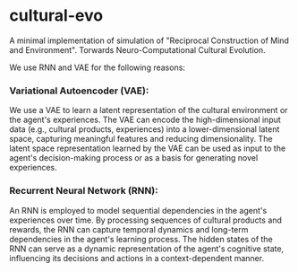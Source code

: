 # cultural-evo
A minimal implementation of simulation of "Reciprocal Construction of Mind and Environment". Torwards Neuro-Computational Cultural Evolution. 

We use RNN and VAE for the following reasons:

### Variational Autoencoder (VAE):
We use a VAE to learn a latent representation of the cultural environment or the agent's experiences.
The VAE can encode the high-dimensional input data (e.g., cultural products, experiences) into a lower-dimensional latent space, capturing meaningful features and reducing dimensionality.
The latent space representation learned by the VAE can be used as input to the agent's decision-making process or as a basis for generating novel experiences.

### Recurrent Neural Network (RNN):
An RNN is employed to model sequential dependencies in the agent's experiences over time.
By processing sequences of cultural products and rewards, the RNN can capture temporal dynamics and long-term dependencies in the agent's learning process.
The hidden states of the RNN can serve as a dynamic representation of the agent's cognitive state, influencing its decisions and actions in a context-dependent manner.
